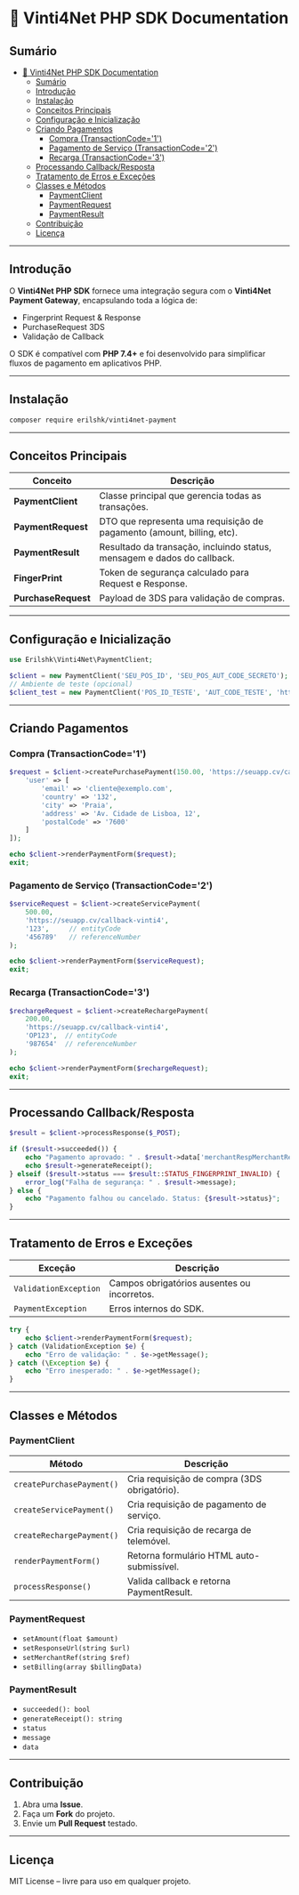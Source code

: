 # 📝 Vinti4Net PHP SDK Documentation

## Sumário

- [📝 Vinti4Net PHP SDK Documentation](#-vinti4net-php-sdk-documentation)
  - [Sumário](#sumário)
  - [Introdução](#introdução)
  - [Instalação](#instalação)
  - [Conceitos Principais](#conceitos-principais)
  - [Configuração e Inicialização](#configuração-e-inicialização)
  - [Criando Pagamentos](#criando-pagamentos)
    - [Compra (TransactionCode='1')](#compra-transactioncode1)
    - [Pagamento de Serviço (TransactionCode='2')](#pagamento-de-serviço-transactioncode2)
    - [Recarga (TransactionCode='3')](#recarga-transactioncode3)
  - [Processando Callback/Resposta](#processando-callbackresposta)
  - [Tratamento de Erros e Exceções](#tratamento-de-erros-e-exceções)
  - [Classes e Métodos](#classes-e-métodos)
    - [PaymentClient](#paymentclient)
    - [PaymentRequest](#paymentrequest)
    - [PaymentResult](#paymentresult)
  - [Contribuição](#contribuição)
  - [Licença](#licença)

---

## Introdução

O **Vinti4Net PHP SDK** fornece uma integração segura com o **Vinti4Net Payment Gateway**, encapsulando toda a lógica de:

* Fingerprint Request & Response
* PurchaseRequest 3DS
* Validação de Callback

O SDK é compatível com **PHP 7.4+** e foi desenvolvido para simplificar fluxos de pagamento em aplicativos PHP.

---

## Instalação

```bash
composer require erilshk/vinti4net-payment
```

---

## Conceitos Principais

| Conceito            | Descrição                                                               |
| ------------------- | ----------------------------------------------------------------------- |
| **PaymentClient**   | Classe principal que gerencia todas as transações.                      |
| **PaymentRequest**  | DTO que representa uma requisição de pagamento (amount, billing, etc).  |
| **PaymentResult**   | Resultado da transação, incluindo status, mensagem e dados do callback. |
| **FingerPrint**     | Token de segurança calculado para Request e Response.                   |
| **PurchaseRequest** | Payload de 3DS para validação de compras.                               |

---

## Configuração e Inicialização

```php
use Erilshk\Vinti4Net\PaymentClient;

$client = new PaymentClient('SEU_POS_ID', 'SEU_POS_AUT_CODE_SECRETO');
// Ambiente de teste (opcional)
$client_test = new PaymentClient('POS_ID_TESTE', 'AUT_CODE_TESTE', 'https://staging.vinti4net.cv/BizMPIOnUs/CardPayment');
```

---

## Criando Pagamentos

### Compra (TransactionCode='1')

```php
$request = $client->createPurchasePayment(150.00, 'https://seuapp.cv/callback-vinti4', [
    'user' => [
        'email' => 'cliente@exemplo.com',
        'country' => '132',
        'city' => 'Praia',
        'address' => 'Av. Cidade de Lisboa, 12',
        'postalCode' => '7600'
    ]
]);

echo $client->renderPaymentForm($request);
exit;
```

### Pagamento de Serviço (TransactionCode='2')

```php
$serviceRequest = $client->createServicePayment(
    500.00,
    'https://seuapp.cv/callback-vinti4',
    '123',     // entityCode
    '456789'   // referenceNumber
);

echo $client->renderPaymentForm($serviceRequest);
exit;
```

### Recarga (TransactionCode='3')

```php
$rechargeRequest = $client->createRechargePayment(
    200.00,
    'https://seuapp.cv/callback-vinti4',
    'OP123',  // entityCode
    '987654'  // referenceNumber
);

echo $client->renderPaymentForm($rechargeRequest);
exit;
```

---

## Processando Callback/Resposta

```php
$result = $client->processResponse($_POST);

if ($result->succeeded()) {
    echo "Pagamento aprovado: " . $result->data['merchantRespMerchantRef'];
    echo $result->generateReceipt();
} elseif ($result->status === $result::STATUS_FINGERPRINT_INVALID) {
    error_log("Falha de segurança: " . $result->message);
} else {
    echo "Pagamento falhou ou cancelado. Status: {$result->status}";
}
```

---

## Tratamento de Erros e Exceções

| Exceção               | Descrição                                   |
| --------------------- | ------------------------------------------- |
| `ValidationException` | Campos obrigatórios ausentes ou incorretos. |
| `PaymentException`    | Erros internos do SDK.                      |

```php
try {
    echo $client->renderPaymentForm($request);
} catch (ValidationException $e) {
    echo "Erro de validação: " . $e->getMessage();
} catch (\Exception $e) {
    echo "Erro inesperado: " . $e->getMessage();
}
```

---

## Classes e Métodos

### PaymentClient

| Método                    | Descrição                                    |
| ------------------------- | -------------------------------------------- |
| `createPurchasePayment()` | Cria requisição de compra (3DS obrigatório). |
| `createServicePayment()`  | Cria requisição de pagamento de serviço.     |
| `createRechargePayment()` | Cria requisição de recarga de telemóvel.     |
| `renderPaymentForm()`     | Retorna formulário HTML auto-submissível.    |
| `processResponse()`       | Valida callback e retorna PaymentResult.     |

### PaymentRequest

* `setAmount(float $amount)`
* `setResponseUrl(string $url)`
* `setMerchantRef(string $ref)`
* `setBilling(array $billingData)`

### PaymentResult

* `succeeded(): bool`
* `generateReceipt(): string`
* `status`
* `message`
* `data`

---

## Contribuição

1. Abra uma **Issue**.
2. Faça um **Fork** do projeto.
3. Envie um **Pull Request** testado.

---

## Licença

MIT License – livre para uso em qualquer projeto.

